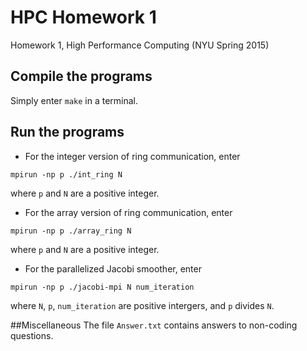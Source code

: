 # HPC Homework 1
Homework 1, High Performance Computing (NYU Spring 2015)

## Compile the programs
Simply enter `make` in a terminal.

## Run the programs
* For the integer version of ring communication, enter
```
mpirun -np p ./int_ring N
```
where `p` and `N` are a positive integer.
* For the array version of ring communication, enter
```
mpirun -np p ./array_ring N
```
where `p` and `N` are a positive integer.
* For the parallelized Jacobi smoother, enter
```
mpirun -np p ./jacobi-mpi N num_iteration
```
where `N`, `p`, `num_iteration` are positive intergers, and `p` divides `N`.

##Miscellaneous
The file `Answer.txt` contains answers to non-coding questions.
